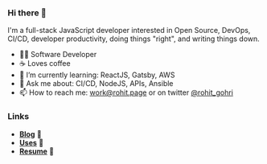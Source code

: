 ### Hi there 👋

I'm a full-stack JavaScript developer interested in Open Source, DevOps, CI/CD, developer productivity, doing things "right", and writing things down.

- 👨‍💻 Software Developer
- ☕ Loves coffee
- 🌱 I’m currently learning: ReactJS, Gatsby, AWS
- 💬 Ask me about: CI/CD, NodeJS, APIs, Ansible
- 📫 How to reach me: [work@rohit.page](mailto:work@rohit.page) or on twitter [@rohit_gohri](https://twitter.com/rohit_gohri)

### Links

- [**Blog**](https://rohit.page/?utm_source=github&utm_medium=profile_readme&utm_campaign=hf) 📝
- [**Uses**](https://rohit.page/uses?utm_source=github&utm_medium=profile_readme&utm_campaign=hf) 🧰
- [**Resume**](https://rohit.page/resume?utm_source=github&utm_medium=profile_readme&utm_campaign=hf) 📄

